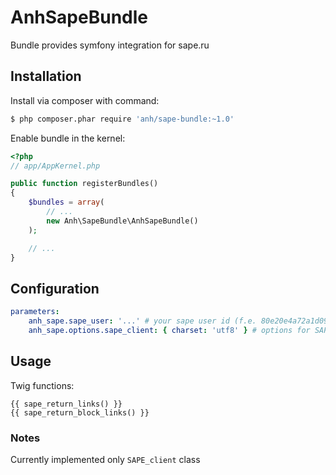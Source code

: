 # AnhSapeBundle

Bundle provides symfony integration for sape.ru

## Installation

Install via composer with command:

```bash
$ php composer.phar require 'anh/sape-bundle:~1.0'
```

Enable bundle in the kernel:

```php
<?php
// app/AppKernel.php

public function registerBundles()
{
    $bundles = array(
        // ...
        new Anh\SapeBundle\AnhSapeBundle()
    );

    // ...
}
```

## Configuration

```yaml
parameters:
    anh_sape.sape_user: '...' # your sape user id (f.e. 80e20e4a72a1d09895763b4b1bc98e63)
    anh_sape.options.sape_client: { charset: 'utf8' } # options for SAPE_client
```

## Usage

Twig functions:

```
{{ sape_return_links() }}
{{ sape_return_block_links() }}
```

### Notes

Currently implemented only `SAPE_client` class